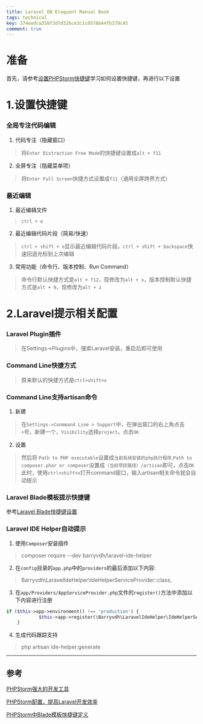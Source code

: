 ```yaml
---
title: Laravel DB Eloquent Manual Book
tags: technical
key: 374eedca350f3d7d326ce3c1c0578b44fb379c45
comment: true
---
```

# 准备
首先，请参考[设置PHPStorm快捷键][1]学习如何设置快捷键，再进行以下设置
# 1.设置快捷键
### 全局专注代码编辑
1. 代码专注（隐藏窗口）
> 将`Enter Distraction Free Mode`的快捷键设置成`alt + f11`
2. 全屏专注（隐藏菜单项）
> 将`Enter Full Screen`快捷方式设置成`f11`（通用全屏跨界方式）

### 最近编辑
1. 最近编辑文件
> `ctrl + e`

2. 最近编辑代码片段（简易/快速）
> `ctrl + shift + e`显示最近编辑代码片段，`ctrl + shift + backspace`快速回退光标到上次编辑

3. 常用功能（命令行、版本控制、Run Command）
> 命令行默认快捷方式是`alt + f12`，现修改为`alt + x`，版本控制默认快捷方式是`alt + 9`，现修改为`alt + z`


# 2.Laravel提示相关配置
### Laravel Plugin插件
> 在Settings->Plugins中，搜索Laravel安装，重启后即可使用

### Command Line快捷方式
> 原来默认的快捷方式是`ctrl+shift+x`

### Command Line支持artisan命令
1. 新建
> 在`Settings->Conmmand Line > Support`中，在弹出窗口的右上角点击`+`号，新建一个，`Visibility`选择`project`，点击`OK`

2. 设置
> 然后将 `Path to PHP executable`设置成`当前系统安装的php执行程序`,`Path to composer.phar or composer`设置成`（当前项目路径）/artisan`即可，点击`OK`
此时，使用`ctrl+shift+x`打开command窗口，输入artisan相关命令就会自动提示

### Laravel Blade模板提示快捷键
参考[Laravel Blade快捷键设置][2]

### Laravel IDE Helper自动提示
1. 使用`Composer`安装插件
> composer require --dev barryvdh/laravel-ide-helper
2. 在`config`目录的`app.php`中的`providers`的最后添加以下内容:
> Barryvdh\LaravelIdeHelper\IdeHelperServiceProvider::class,
3. 在`app/Providers/AppServiceProvider.php`文件的`register()`方法中添加以下内容进行注册
```php
if ($this->app->environment() !== 'production') {
            $this->app->register(\Barryvdh\LaravelIdeHelper\IdeHelperServiceProvider::class);
    }
```
4. 生成代码跟踪支持
> php artisan ide-helper:generate

---
## 参考
[1]: https://www.bilibili.com/video/BV1vJ41157eo?p=9 "后盾网向军大叔教你配置PHPStorm快捷键"
[2]: https://blog.csdn.net/bz0446/article/details/97113720 "PHPStorm中Blade模板快捷键定义"


[PHPStorm强大的开发工具](https://www.bilibili.com/video/BV1vJ41157eo?p=9)

[PHPStorm配置，提高Laravel开发效率](https://blog.csdn.net/weixin_41767780/article/details/80867138)

[PHPStorm中Blade模板快捷键定义](https://blog.csdn.net/bz0446/article/details/97113720)
